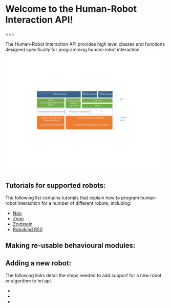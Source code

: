 # Welcome to the Human-Robot Interaction API!
===

The Human-Robot Interaction API provides high level classes and functions designed specifically for programming human-robot interaction.

![hri](hri/documentation/hri_api_overview.svg)

## Tutorials for supported robots:
The following list contains tutorials that explain how to program human-robot interaction for a number of different robots, including: 

* [Nao](https://github.com/uoa-robotics/nao_hri/wiki)
* [Zeno]()
* [Zoidstein]()
* [Robokind R50]()

## Making re-usable behavioural modules:

## Adding a new robot:
The following links detail the steps needed to add support for a new robot or algorithm to hri api.

*  
*
*

